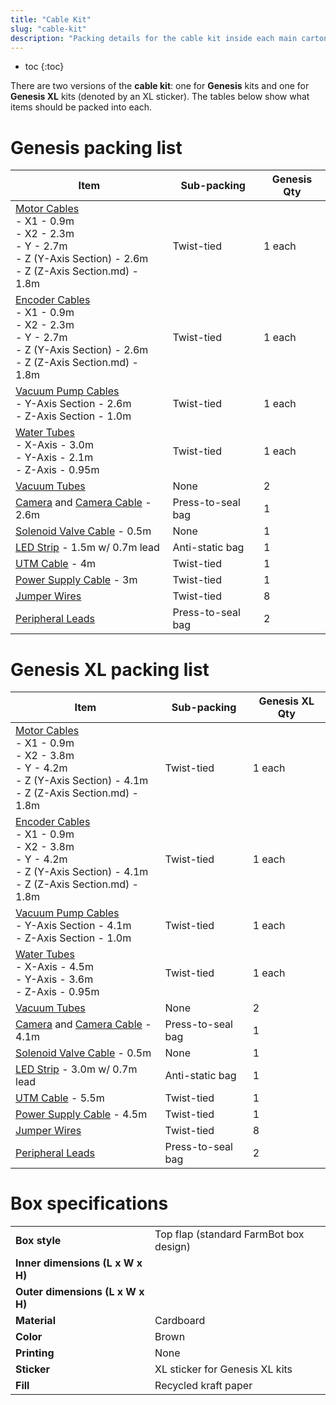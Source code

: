 ```yaml
---
title: "Cable Kit"
slug: "cable-kit"
description: "Packing details for the cable kit inside each main carton"
---
```


* toc
{:toc}

There are two versions of the **cable kit**: one for **Genesis** kits and one for **Genesis XL** kits (denoted by an <span class="fb-xl-sticker">XL</span> sticker). The tables below show what items should be packed into each.

# Genesis packing list

|Item|Sub-packing|Genesis Qty|
|----|-----------|-----------|
|[Motor Cables](../../bom/electronics-and-wiring/motor-cable.md)<br>- X1 - 0.9m<br>- X2 - 2.3m<br>- Y - 2.7m<br>- Z (Y-Axis Section) - 2.6m<br>- Z (Z-Axis Section.md) - 1.8m|Twist-tied|1 each
|[Encoder Cables](../../bom/electronics-and-wiring/encoder-cable.md)<br>- X1 - 0.9m<br>- X2 - 2.3m<br>- Y - 2.7m<br>- Z (Y-Axis Section) - 2.6m<br>- Z (Z-Axis Section.md) - 1.8m|Twist-tied|1 each
|[Vacuum Pump Cables](../../bom/electronics-and-wiring/vacuum-pump-cable.md)<br>- Y-Axis Section - 2.6m<br>- Z-Axis Section - 1.0m|Twist-tied|1 each
|[Water Tubes](../../bom/tubing/tube.md)<br>- X-Axis - 3.0m<br>- Y-Axis - 2.1m<br>- Z-Axis - 0.95m|Twist-tied|1 each
|[Vacuum Tubes](../../bom/tubing/tube.md)|None|2
|[Camera](../../bom/electronics-and-wiring/camera.md) and [Camera Cable](../../bom/electronics-and-wiring/camera-cable.md) - 2.6m|Press-to-seal bag|1
|[Solenoid Valve Cable](../../bom/electronics-and-wiring/solenoid-valve-cable.md) - 0.5m|None|1
|[LED Strip](../../bom/electronics-and-wiring/led-strip.md) - 1.5m w/ 0.7m lead|Anti-static bag|1
|[UTM Cable](../../bom/electronics-and-wiring/universal-tool-mount-cable.md) - 4m|Twist-tied|1
|[Power Supply Cable](../../bom/electronics-and-wiring/power-supply-cable.md) - 3m|Twist-tied|1
|[Jumper Wires](../../bom/electronics-and-wiring/jumper-wire.md)|Twist-tied|8
|[Peripheral Leads](../../bom/electronics-and-wiring/peripheral-lead.md)|Press-to-seal bag|2

# Genesis XL packing list

|Item|Sub-packing|Genesis <span class="fb-xl-sticker">XL</span> Qty|
|----|-----------|--------------|
|[Motor Cables](../../bom/electronics-and-wiring/motor-cable.md)<br>- X1 - 0.9m<br>- X2 - 3.8m<br>- Y - 4.2m<br>- Z (Y-Axis Section) - 4.1m<br>- Z (Z-Axis Section.md) - 1.8m|Twist-tied|1 each
|[Encoder Cables](../../bom/electronics-and-wiring/encoder-cable.md)<br>- X1 - 0.9m<br>- X2 - 3.8m<br>- Y - 4.2m<br>- Z (Y-Axis Section) - 4.1m<br>- Z (Z-Axis Section.md) - 1.8m|Twist-tied|1 each
|[Vacuum Pump Cables](../../bom/electronics-and-wiring/vacuum-pump-cable.md)<br>- Y-Axis Section - 4.1m<br>- Z-Axis Section - 1.0m|Twist-tied|1 each
|[Water Tubes](../../bom/tubing/tube.md)<br>- X-Axis - 4.5m<br>- Y-Axis - 3.6m<br>- Z-Axis - 0.95m|Twist-tied|1 each
|[Vacuum Tubes](../../bom/tubing/tube.md)|None|2
|[Camera](../../bom/electronics-and-wiring/camera.md) and [Camera Cable](../../bom/electronics-and-wiring/camera-cable.md) - 4.1m|Press-to-seal bag|1
|[Solenoid Valve Cable](../../bom/electronics-and-wiring/solenoid-valve-cable.md) - 0.5m|None|1
|[LED Strip](../../bom/electronics-and-wiring/led-strip.md) - 3.0m w/ 0.7m lead|Anti-static bag|1
|[UTM Cable](../../bom/electronics-and-wiring/universal-tool-mount-cable.md) - 5.5m|Twist-tied|1
|[Power Supply Cable](../../bom/electronics-and-wiring/power-supply-cable.md) - 4.5m|Twist-tied|1
|[Jumper Wires](../../bom/electronics-and-wiring/jumper-wire.md)|Twist-tied|8
|[Peripheral Leads](../../bom/electronics-and-wiring/peripheral-lead.md)|Press-to-seal bag|2

# Box specifications

|                                |                              |
|--------------------------------|------------------------------|
|**Box style**                   |Top flap (standard FarmBot box design)
|**Inner dimensions (L x W x H)**|
|**Outer dimensions (L x W x H)**|
|**Material**                    |Cardboard
|**Color**                       |Brown
|**Printing**                    |None
|**Sticker**                     |<span class="fb-xl-sticker">XL</span> sticker for Genesis XL kits
|**Fill**                        |Recycled kraft paper

